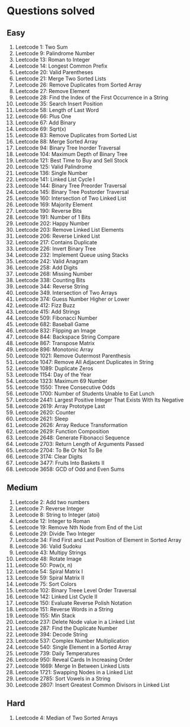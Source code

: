 # Questions solved

## Easy
1. Leetcode 1: Two Sum
2. Leetcode 9: Palindrome Number
3. Leetcode 13: Roman to Integer
4. Leetcode 14: Longest Common Prefix
5. Leetcode 20: Valid Parentheses
6. Leetcode 21: Merge Two Sorted Lists
7. Leetcode 26: Remove Duplicates from Sorted Array
8. Leetcode 27: Remove Element
9. Leetcode 28: Find the Index of the First Occurrence in a String
10. Leetcode 35: Search Insert Position
11. Leetcode 58: Length of Last Word
12. Leetcode 66: Plus One
13. Leetcode 67: Add Binary
14. Leetcode 69: Sqrt(x)
15. Leetcode 83: Remove Duplicates from Sorted List
16. Leetcode 88: Merge Sorted Array
17. Leetcode 94: Binary Tree Inorder Traversal
18. Leetcode 104: Maximum Depth of Binary Tree
19. Leetcode 121: Best Time to Buy and Sell Stock
20. Leetcode 125: Valid Palindrome
21. Leetcode 136: Single Number
22. Leetcode 141: Linked List Cycle I
23. Leetcode 144: Binary Tree Preorder Traversal
24. Leetcode 145: Binary Tree Postorder Traversal
25. Leetcode 160: Intersection of Two Linked List
26. Leetcode 169: Majority Element
27. Leetcode 190: Reverse Bits
28. Leetcode 191: Number of 1 Bits
29. Leetcode 202: Happy Number
30. Leetcode 203: Remove Linked List Elements
31. Leetcode 206: Reverse Linked List
32. Leetcode 217: Contains Duplicate
33. Leetcode 226: Invert Binary Tree
34. Leetcode 232: Implement Queue using Stacks
35. Leetcode 242: Valid Anagram
36. Leetcode 258: Add Digits
37. Leetcode 268: Missing Number
38. Leetcode 338: Counting Bits
39. Leetcode 344: Reverse String
40. Leetcode 349. Intersection of Two Arrays
41. Leetcode 374: Guess Number Higher or Lower
42. Leetcode 412: Fizz Buzz
43. Leetcode 415: Add Strings
44. Leetcode 509: Fibonacci Number
45. Leetcode 682: Baseball Game
46. Leetcode 832: Flipping an Image
47. Leetcode 844: Backspace String Compare
48. Leetcode 867: Transpose Matrix
49. Leetcode 896: Monotonic Array
50. Leetcode 1021: Remove Outermost Parenthesis
51. Leetcode 1047: Remove All Adjacent Duplicates in String
52. Leetcode 1089: Duplicate Zeros
53. Leetcode 1154: Day of the Year
54. Leetcode 1323: Maximum 69 Number
55. Leetcode 1550: Three Consecutive Odds
56. Leetcode 1700: Number of Students Unable to Eat Lunch
57. Leetcode 2441: Largest Positive Integer That Exists With Its Negative
58. Leetcode 2619: Array Prototype Last
59. Leetcode 2620: Counter
60. Leetcode 2621: Sleep
61. Leetcode 2626: Array Reduce Transformation
62. Leetcode 2629: Function Composition
63. Leetcode 2648: Generate Fibonacci Sequence
64. Leetcode 2703: Return Length of Arguments Passed
65. Leetcode 2704: To Be Or Not To Be
66. Leetcode 3174: Clear Digits
67. Leetcode 3477: Fruits Into Baskets II
68. Leetcode 3658: GCD of Odd and Even Sums

## Medium
1. Leetcode 2: Add two numbers
2. Leetcode 7: Reverse Integer
3. Leetcode 8: String to Integer (atoi)
4. Leetcode 12: Integer to Roman
5. Leetcode 19: Remove Nth Node from End of the List
6. Leetcode 29: Divide Two Integer
7. Leetcode 34: Find First and Last Position of Element in Sorted Array
8. Leetcode 36: Valid Sudoku
9. Leetcode 43: Multipy Strings
10. Leetcode 48: Rotate Image
11. Leetcode 50: Pow(x, n)
12. Leetcode 54: Spiral Matrix I
13. Leetcode 59: Spiral Matrix II
14. Leetcode 75: Sort Colors
15. Leetcode 102: Binary Treee Level Order Traversal
16. Leetcode 142: Linked List Cycle II
17. Leetcode 150: Evaluate Reverse Polish Notation
18. Leetcode 151: Reverse Words in a String
19. Leetcode 155: Min Stack
20. Leetcode 237: Delete Node value in a Linked List
21. Leetcode 287: Find the Duplicate Number
22. Leetcode 394: Decode String
23. Leetcode 537: Complex Number Multiplication
24. Leetcode 540: Single Element in a Sorted Array
25. Leetcode 739: Daily Temperatures
26. Leetcode 950: Reveal Cards In Increasing Order
27. Leetcode 1669: Merge In Between Linked Lists
28. Leetcode 1721: Swapping Nodes in a Linked List
29. Leetcode 2785: Sort Vowels in a String
30. Leetcode 2807: Insert Greatest Common Divisors in Linked List

## Hard
1. Leetcode 4: Median of Two Sorted Arrays

